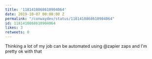 ```yaml
---
title: '1181410868610904064'
date: 2019-10-07 00:00:00 Z
permalink: "/conwaydev/status/1181410868610904064"
id: 1181410868610904064
likes: 3
retweets: 0
---
```


Thinking a lot of my job can be automated using @zapier
zaps and I'm pretty ok with that
